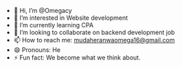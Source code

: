 - 👋 Hi, I’m @Omegacy
- 👀 I’m interested in Website development 
- 🌱 I’m currently learning CPA 
- 💞️ I’m looking to collaborate on backend development job 
- 📫 How to reach me: mudaheranwaomega16@gmail.com
- 😄 Pronouns: He
- ⚡ Fun fact: We become what we think about.

<!---
Omegacy/Omegacy is a ✨ special ✨ repository because its `README.md` (this file) appears on your GitHub profile.
You can click the Preview link to take a look at your changes.
--->
